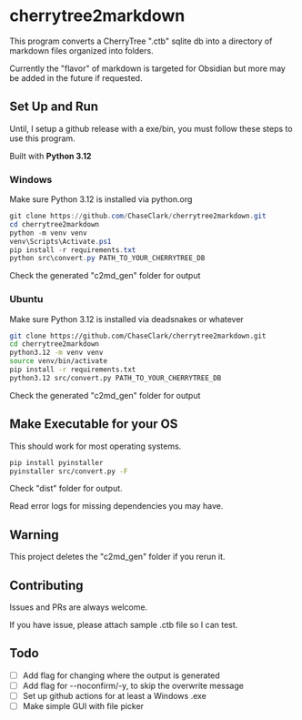 # cherrytree2markdown

This program converts a CherryTree ".ctb" sqlite db into a directory of markdown files organized into folders.

Currently the "flavor" of markdown is targeted for Obsidian but more may be added in the future if requested.

## Set Up and Run

Until, I setup a github release with a exe/bin, you must follow these steps to use this program.

Built with **Python 3.12**

### Windows

Make sure Python 3.12 is installed via python.org

```powershell
git clone https://github.com/ChaseClark/cherrytree2markdown.git
cd cherrytree2markdown
python -m venv venv
venv\Scripts\Activate.ps1
pip install -r requirements.txt
python src\convert.py PATH_TO_YOUR_CHERRYTREE_DB
```

Check the generated "c2md_gen" folder for output

### Ubuntu

Make sure Python 3.12 is installed via deadsnakes or whatever

```bash
git clone https://github.com/ChaseClark/cherrytree2markdown.git
cd cherrytree2markdown
python3.12 -m venv venv
source venv/bin/activate
pip install -r requirements.txt
python3.12 src/convert.py PATH_TO_YOUR_CHERRYTREE_DB
```

Check the generated "c2md_gen" folder for output

## Make Executable for your OS

This should work for most operating systems.

```bash
pip install pyinstaller
pyinstaller src/convert.py -F
```

Check "dist" folder for output.

Read error logs for missing dependencies you may have.

## Warning

This project deletes the "c2md_gen" folder if you rerun it.

## Contributing

Issues and PRs are always welcome.

If you have issue, please attach sample .ctb file so I can test.

## Todo

- [ ] Add flag for changing where the output is generated
- [ ] Add flag for --noconfirm/-y, to skip the overwrite message
- [ ] Set up github actions for at least a Windows .exe
- [ ] Make simple GUI with file picker
